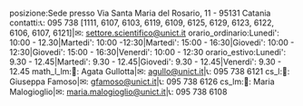posizione:Sede presso Via Santa Maria del Rosario, 11 - 95131 Catania
contatti:📞: 095 738 [1111, 6107, 6103, 6119, 6109, 6125, 6129, 6123, 6122, 6106, 6107, 6121]|✉: settore.scientifico@unict.it
orario_ordinario:Lunedi': 10:00 - 12.30|Martedi': 10:00 -12:30|Martedi': 15:00 - 16:30|Giovedi': 10:00 - 12:30|Giovedi': 15:00 - 16:30|Venerdi': 10:00 - 12:30
orario_estivo:Lunedi': 9.30 - 12.45|Martedi': 9.30 - 12.45|Giovedi': 9.30 - 12.45|Venerdi': 9.30 - 12.45
math_l_lm:👤: Agata Gullotta|✉: agullo@unict.it|📞: 095 738 6121
cs_l:👤: Giuseppa Famoso|✉: gfamoso@unict.it|📞: 095 738 6126
cs_lm:👤: Maria Malogioglio|✉: maria.malogioglio@unict.it|📞: 095 738 6108